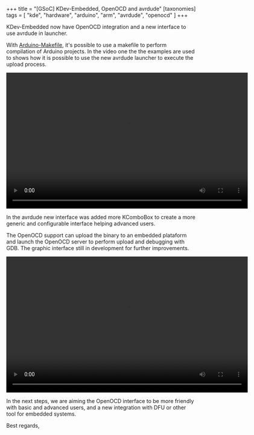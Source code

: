 +++
title = "[GSoC] KDev-Embedded, OpenOCD and avrdude"
[taxonomies]
tags = [ "kde", "hardware", "arduino", "arm", "avrdude", "openocd" ]
+++

KDev-Embedded  now have OpenOCD integration and a new interface to use avrdude in launcher.

With [Arduino-Makefile](https://github.com/sudar/Arduino-Makefile), it's possible to use a makefile to perform compilation of Arduino projects. In the video one the the examples are used to shows how it is possible to use the new avrdude launcher to execute the upload process.

<!-- more -->

<video width="640" height="360" controls>
  	<source src="/assets/kdev_embedded_openocd/arduino1.mp4" type="video/mp4">
</video>

In the avrdude new interface was added more KComboBox to create a more generic and configurable interface helping advanced users.

The OpenOCD support can upload the binary to an embedded plataform and launch the OpenOCD server to perform upload and debugging with GDB. The graphic interface still in development for further improvements.

<video width="640" height="360" controls>
  	<source src="/assets/kdev_embedded_openocd/lm4f2321.mp4" type="video/mp4">
</video>

In the next steps, we are aiming the OpenOCD interface to be more friendly with basic and advanced users, and a new integration with DFU or other tool for embedded systems.

Best regards,
